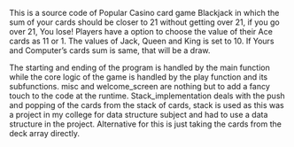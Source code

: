 This is a source code of Popular Casino card game Blackjack in which the sum of your cards should be closer to 21 without getting over 21, if you go over 21, You lose!
Players have a option to choose the value of their Ace cards as 11 or 1. The values of Jack, Queen and King is set to 10. If Yours and Computer’s cards sum is same,
that will be a draw.

The starting and ending of the program is handled by the main function while the core logic of the game is handled by the play function and its subfunctions.
misc and welcome_screen are nothing but to add a fancy touch to the code at the runtime.
Stack_implementation deals with the push and popping of the cards from the stack of cards, stack is used as this was a project in my college for data structure 
subject and had to use a data structure in the project. Alternative for this is just taking the cards from the deck array directly.

